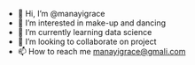 - 👋 Hi, I’m @manayigrace
- 👀 I’m interested in make-up and dancing
- 🌱 I’m currently learning data science
- 💞️ I’m looking to collaborate on project
- 📫 How to reach me manayigrace@gmali.com

<!---
manayigrace/manayigrace is a ✨ special ✨ repository because its `README.md` (this file) appears on your GitHub profile.
You can click the Preview link to take a look at your changes.
--->
